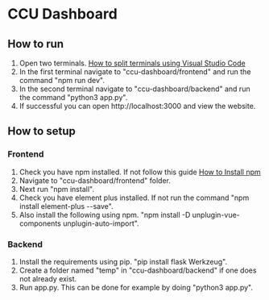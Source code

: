 # CCU Dashboard

## How to run
1. Open two terminals. [How to split terminals using Visual Studio Code](https://code.visualstudio.com/updates/v1_21#_split-terminals)
2. In the first terminal navigate to "ccu-dashboard/frontend" and run the command "npm run dev".
3. In the second terminal navigate to "ccu-dashboard/backend" and run the command "python3 app.py".
4. If successful you can open http://localhost:3000 and view the website. 

## How to setup
### Frontend

1. Check you have npm installed. If not follow this guide [How to Install npm](https://docs.npmjs.com/downloading-and-installing-node-js-and-npm)
2. Navigate to "ccu-dashboard/frontend" folder.
3. Next run "npm install".
4. Check you have element plus installed. If not run the command "npm install element-plus --save".
5. Also install the following using npm. "npm install -D unplugin-vue-components unplugin-auto-import".

### Backend

1. Install the requirements using pip. "pip install flask Werkzeug".
2. Create a folder named "temp" in "ccu-dashboard/backend" if one does not already exist.
3. Run app.py. This can be done for example by doing "python3 app.py". 


